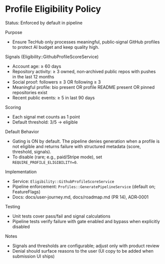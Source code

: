 # Profile Eligibility Policy

Status: Enforced by default in pipeline

Purpose

- Ensure TecHub only processes meaningful, public‑signal GitHub profiles to protect AI budget and
  keep quality high.

Signals (Eligibility::GithubProfileScoreService)

- Account age: ≥ 60 days
- Repository activity: ≥ 3 owned, non‑archived public repos with pushes in the last 12 months
- Social proof: followers ≥ 3 OR following ≥ 3
- Meaningful profile: bio present OR profile README present OR pinned repositories exist
- Recent public events: ≥ 5 in last 90 days

Scoring

- Each signal met counts as 1 point
- Default threshold: 3/5 → eligible

Default Behavior

- Gating is ON by default. The pipeline denies generation when a profile is not eligible and returns
  failure with structured metadata (score, threshold, signals).
- To disable (rare; e.g., paid/Stripe mode), set `REQUIRE_PROFILE_ELIGIBILITY=0`.

Implementation

- Service: `Eligibility::GithubProfileScoreService`
- Pipeline enforcement: `Profiles::GeneratePipelineService` (default on; FeatureFlags)
- Docs: docs/user-journey.md, docs/roadmap.md (PR 14), ADR‑0001

Testing

- Unit tests cover pass/fail and signal calculations
- Pipeline tests verify failure with gate enabled and bypass when explicitly disabled

Notes

- Signals and thresholds are configurable; adjust only with product review
- Denial should surface reasons to the user (UI copy to be added when submission UI ships)
